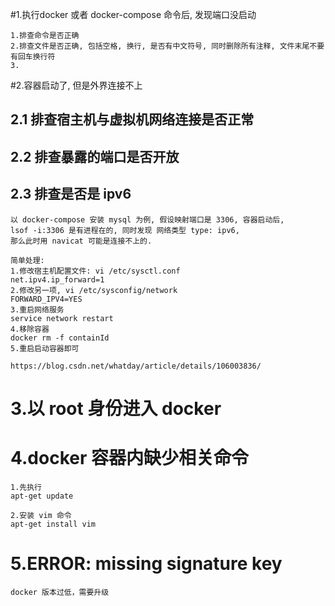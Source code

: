 #1.执行docker 或者 docker-compose 命令后, 发现端口没启动
```
1.排查命令是否正确
2.排查文件是否正确, 包括空格, 换行, 是否有中文符号, 同时删除所有注释, 文件末尾不要有回车换行符
3.
```

#2.容器启动了, 但是外界连接不上
## 2.1 排查宿主机与虚拟机网络连接是否正常

## 2.2 排查暴露的端口是否开放

## 2.3 排查是否是 ipv6
```
以 docker-compose 安装 mysql 为例, 假设映射端口是 3306, 容器启动后,
lsof -i:3306 是有进程在的, 同时发现 网络类型 type: ipv6,
那么此时用 navicat 可能是连接不上的.

简单处理:
1.修改宿主机配置文件: vi /etc/sysctl.conf
net.ipv4.ip_forward=1
2.修改另一项, vi /etc/sysconfig/network
FORWARD_IPV4=YES
3.重启网络服务
service network restart
4.移除容器
docker rm -f containId
5.重启启动容器即可

https://blog.csdn.net/whatday/article/details/106003836/
```

# 3.以 root 身份进入 docker

# 4.docker 容器内缺少相关命令
```
1.先执行
apt-get update

2.安装 vim 命令
apt-get install vim
```

# 5.ERROR: missing signature key
```
docker 版本过低，需要升级
```